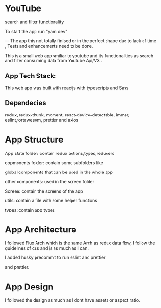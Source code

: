 # YouTube
search and filter functionality

To start the app run "yarn dev"

-- The app this not totally finised or in the perfect shape due to lack of time , Tests and enhancements need to be done.

This is a small web app smiliar to youtube and its functionalities as search and filter consuming data from Youtube Api/V3 .

## App Tech Stack:

This web app was built with reactjs with typescripts and Sass

## Dependecies

redux, redux-thunk, moment, react-device-detectable, immer, eslint,fortawesom, prettier and axios

# App Structure 

App state folder: contain redux actions,types,reducers

copmonents folder: contain  some subfolders like 
            
   global:components that can be used in the whole app
           
   other components: used in the screen folder
           
Screen: contain the screens of the app 

utils: contain a file with some helper functions

types: contain app types

# App Architecture

I followed Flux Arch which is the same Arch as redux data flow, I follow the guidelines of css and js as much as I can.

I added husky precommit to run eslint and prettier

and prettier.

# App Design

I followed the design as much as I dont have assets or aspect ratio.
